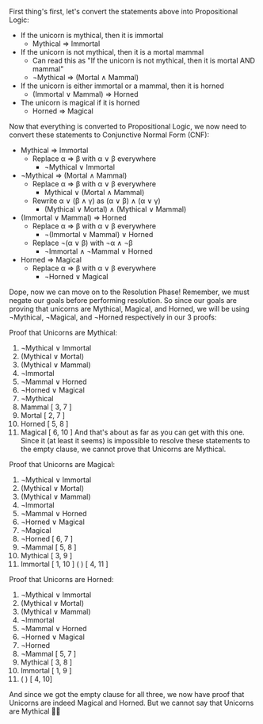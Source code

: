 First thing's first, let's convert the statements above into Propositional Logic:

- If the unicorn is mythical, then it is immortal
  - Mythical ⇒ Immortal
- If the unicorn is not mythical, then it is a mortal mammal
    - Can read this as "If the unicorn is not mythical, then it is mortal AND mammal" 
    - ¬Mythical ⇒ (Mortal ∧ Mammal)
- If the unicorn is either immortal or a mammal, then it is horned
    - (Immortal ∨ Mammal) ⇒ Horned
- The unicorn is magical if it is horned
    - Horned ⇒ Magical
 
 
Now that everything is converted to Propositional Logic, we now need to convert these statements to Conjunctive Normal Form (CNF):

- Mythical ⇒ Immortal
  - Replace α ⇒ β with α ∨ β everywhere
    - ¬Mythical ∨ Immortal
- ¬Mythical ⇒ (Mortal ∧ Mammal)
  - Replace α ⇒ β with α ∨ β everywhere
    - Mythical ∨ (Mortal ∧ Mammal)
  - Rewrite α ∨ (β ∧ γ) as (α ∨ β) ∧ (α ∨ γ)
    - (Mythical ∨ Mortal) ∧ (Mythical ∨ Mammal)
- (Immortal ∨ Mammal) ⇒ Horned
  - Replace α ⇒ β with α ∨ β everywhere
    - ¬(Immortal ∨ Mammal) ∨ Horned
  - Replace ¬(α ∨ β) with ¬α ∧ ¬β
    - ¬Immortal ∧ ¬Mammal ∨ Horned
- Horned ⇒ Magical
  - Replace α ⇒ β with α ∨ β everywhere
    - ¬Horned ∨ Magical
 

Dope, now we can move on to the Resolution Phase! Remember, we must negate our goals before performing resolution. So since our goals are proving that unicorns are Mythical, Magical, and Horned, we will be using ¬Mythical, ¬Magical, and ¬Horned respectively in our 3 proofs:

 
Proof that Unicorns are Mythical:

1. ¬Mythical ∨ Immortal
2. (Mythical ∨ Mortal)
3. (Mythical ∨ Mammal)
4. ¬Immortal
5. ¬Mammal ∨ Horned
6. ¬Horned ∨ Magical
7. ¬Mythical
8. Mammal [ 3, 7 ]
9. Mortal [ 2, 7 ]
10. Horned [ 5, 8 ]
11. Magical [ 6, 10 ]
And that's about as far as you can get with this one. Since it (at least it seems) is impossible to resolve these statements to the empty clause, we cannot prove that Unicorns are Mythical.

Proof that Unicorns are Magical:

1. ¬Mythical ∨ Immortal
2. (Mythical ∨ Mortal)
3. (Mythical ∨ Mammal)
4. ¬Immortal
5. ¬Mammal ∨ Horned
6. ¬Horned ∨ Magical
7. ¬Magical
8. ¬Horned [ 6, 7 ]
9. ¬Mammal [ 5, 8 ]
10. Mythical [ 3, 9 ]
11. Immortal [ 1, 10 ]
( ) [ 4, 11 ]
 

Proof that Unicorns are Horned:

1. ¬Mythical ∨ Immortal
2. (Mythical ∨ Mortal)
3. (Mythical ∨ Mammal)
4. ¬Immortal
5. ¬Mammal ∨ Horned
6. ¬Horned ∨ Magical
7. ¬Horned
8. ¬Mammal [ 5, 7 ]
9. Mythical [ 3, 8 ]
10. Immortal [ 1, 9 ]
11. ( ) [ 4, 10]
 
 And since we got the empty clause for all three, we now have proof that Unicorns are indeed Magical and Horned. But we cannot say that Unicorns are Mythical 👀🦄
